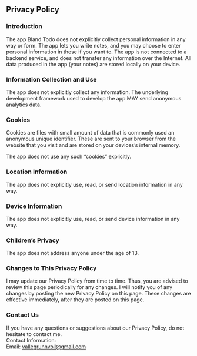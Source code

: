 Privacy Policy  
----------------

### Introduction  
The app Bland Todo does not explicitly collect personal information in any way or form. The app lets you write notes, and you may choose to enter personal information in these if you want to. The app is not connected to a backend service, and does not transfer any information over the Internet. All data produced in the app (your notes) are stored locally on your device.

### Information Collection and Use  
The app does not explicitly collect any information. The underlying development framework used to develop the app MAY send anonymous analytics data.

### Cookies  
Cookies are files with small amount of data that is commonly used an anonymous unique identifier. These are sent to your browser from the website that you visit and are stored on your devices’s internal memory.  

The app does not use any such “cookies” explicitly.

### Location Information  
The app does not explicitly use, read, or send location information in any way.

### Device Information  
The app does not explicitly use, read, or send device information in any way.

### Children’s Privacy  
The app does not address anyone under the age of 13.

### Changes to This Privacy Policy  
I may update our Privacy Policy from time to time. Thus, you are advised to review this page periodically for any changes. I will notify you of any changes by posting the new Privacy Policy on this page. These changes are effective immediately, after they are posted on this page.  

### Contact Us  
If you have any questions or suggestions about our Privacy Policy, do not hesitate to contact me.  
Contact Information:  
Email: vallegrunnvoll@gmail.com

